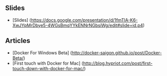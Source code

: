 ## Slides

- [Slides] (https://docs.google.com/presentation/d/1fmTlA-K6-XwJYpMrDbye5-4WGsBmqYYkENNrNGbsiWg/edit#slide=id.p4)

## Articles

- [Docker For Windows Beta] (http://docker-saigon.github.io/post/Docker-Beta/)
- [First touch with Docker for Mac] (http://blog.hypriot.com/post/first-touch-down-with-docker-for-mac/)
